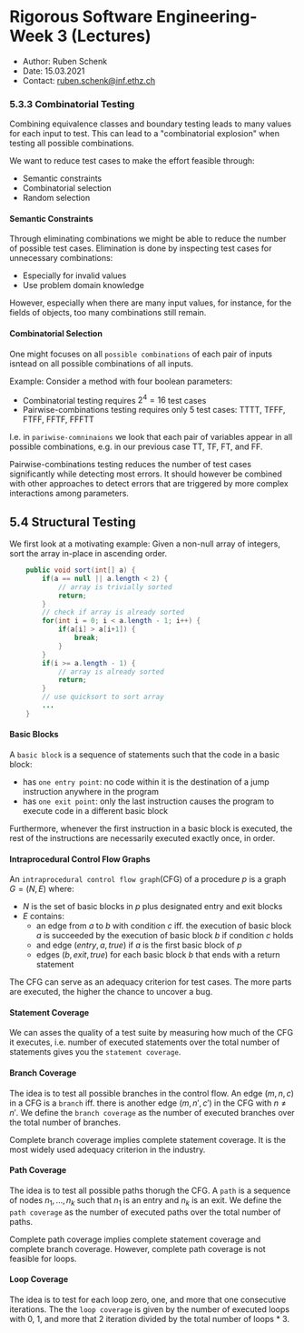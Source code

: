 # Rigorous Software Engineering- Week 3 (Lectures)
- Author: Ruben Schenk
- Date: 15.03.2021
- Contact: ruben.schenk@inf.ethz.ch

### 5.3.3 Combinatorial Testing
Combining equivalence classes and boundary testing leads to many values for each input to test. This can lead to a "combinatorial explosion" when testing all possible combinations.

We want to reduce test cases to make the effort feasible through:
- Semantic constraints
- Combinatorial selection
- Random selection

#### Semantic Constraints
Through eliminating combinations we might be able to reduce the number of possible test cases. Elimination is done by inspecting test cases for unnecessary combinations:
- Especially for invalid values
- Use problem domain knowledge

However, especially when there are many input values, for instance, for the fields of objects, too many combinations still remain.

#### Combinatorial Selection
One might focuses on all `possible combinations` of each pair of inputs isntead on all possible combinations of all inputs.

Example: Consider a method with four boolean parameters:
- Combinatorial testing requires $2^4 = 16$ test cases
- Pairwise-combinations testing requires only 5 test cases: TTTT, TFFF, FTFF, FFTF, FFFTT

I.e. in `pariwise-comninaions` we look that each pair of variables appear in all possible combinations, e.g. in our previous case TT, TF, FT, and FF.

Pairwise-combinations testing reduces the number of test cases significantly while detecting most errors. It should however be combined with other approaches to detect errors that are triggered by more complex interactions among parameters.

## 5.4 Structural Testing
We first look at a motivating example: Given a non-null array of integers, sort the array in-place in ascending order.

```java
    public void sort(int[] a) {
        if(a == null || a.length < 2) {
            // array is trivially sorted
            return;
        }
        // check if array is already sorted
        for(int i = 0; i < a.length - 1; i++) {
            if(a[i] > a[i+1]) {
                break;
            }
        }
        if(i >= a.length - 1) {
            // array is already sorted
            return;
        }
        // use quicksort to sort array
        ...
    }
```

#### Basic Blocks
A `basic block` is a sequence of statements such that the code in a basic block:
- has `one entry point`: no code within it is the destination of a jump instruction anywhere in the program
- has `one exit point`: only the last instruction causes the program to execute code in a different basic block

Furthermore, whenever the first instruction in a basic block is executed, the rest of the instructions are necessarily executed exactly once, in order.

#### Intraprocedural Control Flow Graphs
An `intraprocedural control flow graph`(CFG) of a procedure $p$ is a graph $G = (N, E)$ where:
- $N$ is the set of basic blocks in $p$ plus designated entry and exit blocks
- $E$ contains:
    - an edge from $a$ to $b$ with condition $c$ iff. the execution of basic block $a$ is succeeded by the execution of basic block $b$ if condition $c$ holds
    - and edge $(entry, \, a, \, true)$ if $a$ is the first basic block of $p$
    - edges $(b, \, exit, \, true)$ for each basic block $b$ that ends with a return statement

The CFG can serve as an adequacy criterion for test cases. The more parts are executed, the higher the chance to uncover a bug.

#### Statement Coverage
We can asses the quality of a test suite by measuring how much of the CFG it executes, i.e. number of executed statements over the total number of statements gives you the `statement coverage`.

#### Branch Coverage
The idea is to test all possible branches in the control flow. An edge $(m, \, n, \, c)$ in a CFG is a `branch` iff. there is another edge $(m, \, n', \, c')$ in the CFG with $n \neq n'$. We define the `branch coverage` as the number of executed branches over the total number of branches.

Complete branch coverage implies complete statement coverage. It is the most widely used adequacy criterion in the industry.

#### Path Coverage
The idea is to test all possible paths thorugh the CFG. A `path` is a sequence of nodes $n_1,..., \, n_k$ such that $n_1$ is an entry and $n_k$ is an exit. We define the `path coverage` as the number of executed paths over the total number of paths.

Complete path coverage implies complete statement coverage and complete branch coverage. However, complete path coverage is not feasible for loops.

#### Loop Coverage
The idea is to test for each loop zero, one, and more that one consecutive iterations. The the `loop coverage` is given by the number of executed loops with 0, 1, and more that 2 iteration divided by the total number of loops * 3.